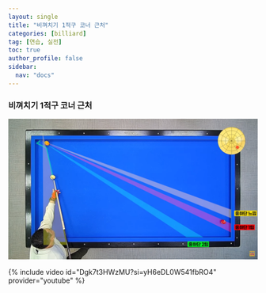 ```yaml
---
layout: single
title: "비껴치기 1적구 코너 근처"
categories: [billiard]
tag: [연습, 실전]
toc: true
author_profile: false
sidebar:
  nav: "docs"
---
```


### 비껴치기 1적구 코너 근처

[![비껴치기 1적구 코너 근처](/images/%EC%98%86%EB%8F%8C%EB%A6%AC%EA%B8%B0%20%EB%A7%A4%EC%9A%B0%20%EC%A2%81%EC%9D%80%20%EB%92%A4%EB%8F%8C%EB%A6%AC%EA%B8%B0%20%EC%9D%91%EC%9A%A9.png)](https://1drv.ms/p/s!AuJKpwyYpUY9-3aTB9Mq2-tO642W?e=2gHhmH)

{% include video id="Dgk7t3HWzMU?si=yH6eDL0W541fbRO4" provider="youtube" %}

